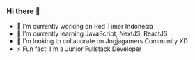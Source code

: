 ### Hi there 👋
- 🔭 I’m currently working on Red Timer Indonesia
- 🌱 I’m currently learning JavaScript, NextJS, ReactJS
- 👯 I’m looking to collaborate on Jogjagamers Community XD
- ⚡ Fun fact: I'm a Junior Fullstack Developer
<!--
**AzharHrj/azharhrj** is a ✨ _special_ ✨ repository because its `README.md` (this file) appears on your GitHub profile.

Here are some ideas to get you started:

- 🔭 I’m currently working on ...
- 🌱 I’m currently learning ...
- 👯 I’m looking to collaborate on ...
- 🤔 I’m looking for help with ...
- 💬 Ask me about ...
- 📫 How to reach me: ...
- 😄 Pronouns: ...
- ⚡ Fun fact: ...
-->

